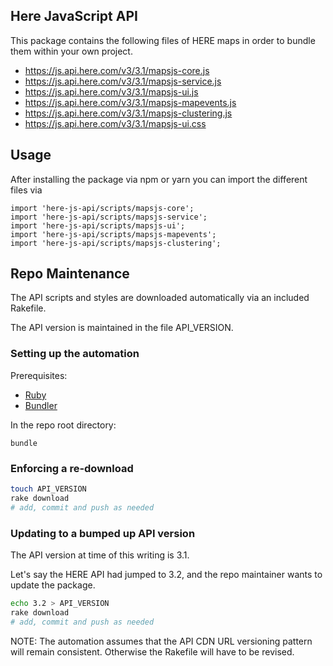 ## Here JavaScript API

This package contains the following files of HERE maps in order to bundle them within your own project.

- https://js.api.here.com/v3/3.1/mapsjs-core.js
- https://js.api.here.com/v3/3.1/mapsjs-service.js
- https://js.api.here.com/v3/3.1/mapsjs-ui.js
- https://js.api.here.com/v3/3.1/mapsjs-mapevents.js
- https://js.api.here.com/v3/3.1/mapsjs-clustering.js
- https://js.api.here.com/v3/3.1/mapsjs-ui.css

## Usage

After installing the package via npm or yarn you can import the different files via

```
import 'here-js-api/scripts/mapsjs-core';
import 'here-js-api/scripts/mapsjs-service';
import 'here-js-api/scripts/mapsjs-ui';
import 'here-js-api/scripts/mapsjs-mapevents';
import 'here-js-api/scripts/mapsjs-clustering';
```

## Repo Maintenance

The API scripts and styles are downloaded automatically via an included Rakefile.

The API version is maintained in the file API_VERSION.

### Setting up the automation

Prerequisites:

- [Ruby](https://www.ruby-lang.org)
- [Bundler](https://bundler.io/)

In the repo root directory:

```
bundle
```

### Enforcing a re-download

```sh
touch API_VERSION
rake download
# add, commit and push as needed
```

### Updating to a bumped up API version

The API version at time of this writing is 3.1.

Let's say the HERE API had jumped to 3.2, and the repo maintainer wants to update the package.

```sh
echo 3.2 > API_VERSION
rake download
# add, commit and push as needed
```

NOTE: The automation assumes that the API CDN URL versioning pattern will remain consistent. Otherwise the Rakefile will have to be revised.

